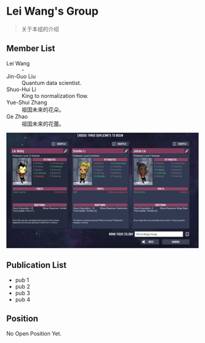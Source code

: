 # Lei Wang's Group
> 关于本组的介绍

## Member List
<dl>
<dt>Lei Wang</dt><dd>-</dd>
<dt> Jin-Guo Liu</dt><dd>Quantum data scientist.</dd>
<dt>Shuo-Hui Li</dt><dd>King to normalization flow.</dd>
<dt>Yue-Shui Zhang</dt><dd>祖国未来的花朵。</dd>
<dt>Ge Zhao</dt><dd>祖国未来的花蕾。</dd>
</dl>

![](/static/img/leiwanggroup.png)

## Publication List

* pub 1
* pub 2
* pub 3
* pub 4

## Position
No Open Position Yet.
